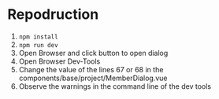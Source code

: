 # Repodruction

1. `npm install`
2. `npm run dev`
3. Open Browser and click button to open dialog
4. Open Browser Dev-Tools
5. Change the value of the lines 67 or 68 in the components/base/project/MemberDialog.vue
6. Observe the warnings in the command line of the dev tools